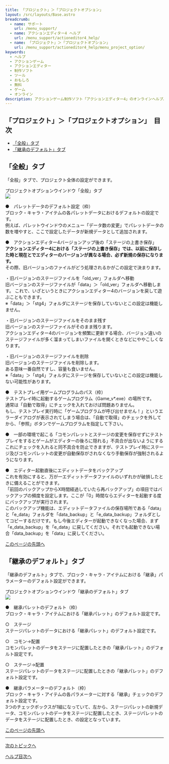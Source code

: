 ```yaml
---
title: 「プロジェクト」＞「プロジェクトオプション」
layout: /src/layouts/Base.astro
breadcrumb:
  - name: サポート
    url: /menu_support/
  - name: アクションエディター4 ヘルプ
    url: /menu_support/actioneditor4_help/
  - name: 「プロジェクト」＞「プロジェクトオプション」
    url: /menu_support/actioneditor4_help/menu_project_option/
keywords:
  - ヘルプ
  - アクションゲーム
  - アクションエディター
  - 制作ソフト
  - ツール
  - おもしろ
  - 無料
  - ゲーム
  - オンライン
description: アクションゲーム制作ソフト「アクションエディター4」のオンラインヘルプ。「「プロジェクト」＞「プロジェクトオプション」」は「おもしろゲーム神殿」内のページです
---
```


<a name="TOP"></a>

## 「プロジェクト」＞「プロジェクトオプション」　目次

- [「全般」タブ](#ZENPAN)
- [「継承のデフォルト」タブ](#KEISHOU)

<a name="ZENPAN"></a>

## 「全般」タブ

「全般」タブで、プロジェクト全体の設定ができます。  
  
プロジェクトオプションウインドウ「全般」タブ  
![](/menu_support/actioneditor4_help/menu_project_option/ProjectOption1.jpg)  
  
●　パレットデータのデフォルト設定（枠）  
ブロック・キャラ・アイテムの各パレットデータにおけるデフォルトの設定です。  
例えば、パレットウインドウのメニュー「データ数の変更」でパレットデータの数を増やすと、ここで設定したデータが新規データとして追加されます。  
  
●　アクションエディター4バージョンアップ後の「ステージの上書き保存」  
**アクションエディター4における「ステージの上書き保存」では、以前に保存した時と現在とでエディターのバージョンが異なる場合、必ず新規の保存になります。**  
その際、旧バージョンのファイルがどう処理されるかがこの設定で決まります。  
  
・旧バージョンのステージファイルを「old_ver」フォルダへ移動  
旧バージョンのステージファイルが「data」＞「old_ver」フォルダへ移動します。 これで、いざというときにアクションエディター4のバージョンを戻して遊ぶこともできます。  
※「data」＞「stg4」フォルダにステージを保存していないとこの設定は機能しません。  
  
・旧バージョンのステージファイルをそのまま残す  
旧バージョンのステージファイルがそのまま残ります。  
アクションエディター4のバージョンを頻繁に更新する場合、バージョン違いのステージファイルが多く溜まってしまいファイルを開くときなどにややこしくなります。  
  
・旧バージョンのステージファイルを削除  
旧バージョンのステージファイルを削除します。  
ある意味一番自然ですし、容量も食いません。  
※「data」＞「stg4」フォルダにステージを保存していないとこの設定は機能しない可能性があります。  
  
●　テストプレイ用ゲームプログラムのパス（枠）  
テストプレイ時に起動するゲームプログラム（Game_v*.exe）の場所です。  
通常は「自動で取得」にチェックを入れておけば問題ありません。  
もし、テストプレイ実行時に「ゲームプログラムが呼び出せません！」というエラーダイアログが表示されてしまう場合は、「自動で取得」のチェックを外してから、「参照」ボタンでゲームプログラムを指定して下さい。  
  
●　一部の環境で起こる「コモンパレットとステージの変更を保存せずにテストプレイをするとゲームがエディターの後ろに隠れる」不具合が出ないようにする  
これにチェックを入れると同不具合を防止できますが、テストプレイ時にステージ及びコモンパレットの変更が自動保存がされなくなり手動保存が強制されるようになります。  
  
●　エディター起動直後にエディットデータをバックアップ  
これを有効にすると、万が一エディットデータファイルのいずれかが破損したときに備えることができます。  
「前回のバックアップからX時間経過していたら再バックアップ」の項目ではバックアップの頻度を設定します。ここが「0」時間ならエディターを起動する度にバックアップが実行されます。  
このバックアップ機能は、エディットデータファイルの保存場所である「data」と「e_data」フォルダを「data_backup」と「e_data_backup」フォルダとしてコピーするだけです。もし今後エディターが起動できなくなった場合、まず「e_data_backup」を「e_data」に戻してください。それでも起動できない場合「data_backup」を「data」に戻してください。  

[このページの先頭へ](#TOP)

<a name="KEISHOU"></a>

## 「継承のデフォルト」タブ

「継承のデフォルト」タブで、ブロック・キャラ・アイテムにおける「継承」パラメーターのデフォルト設定ができます。  
  
プロジェクトオプションウインドウ「継承のデフォルト」タブ  
![](/menu_support/actioneditor4_help/menu_project_option/ProjectOption2.jpg)  
  
●　継承パレットのデフォルト（枠）  
ブロック・キャラ・アイテムにおける「継承パレット」のデフォルト設定です。  
  
○　ステージ  
ステージパレットのデータにおける「継承パレット」のデフォルト設定です。  
  
○　コモン→配置  
コモンパレットのデータをステージに配置したときの「継承パレット」のデフォルト設定です。  
  
○　ステージ→配置  
ステージパレットのデータをステージに配置したときの「継承パレット」のデフォルト設定です。  
  
●　継承パラメーターのデフォルト（枠）  
ブロック・キャラ・アイテムの各パラメーターに対する「継承」チェックのデフォルト設定です。  
3つのチェックボックスが1組になっていて、左から、ステージパレットの新規データ、コモンパレットのデータをステージに配置したとき、ステージパレットのデータをステージに配置したとき、の設定となっています。  

[このページの先頭へ](#TOP)

---

  

[次のトピックへ](/menu_support/actioneditor4_help/menu_others_bmpconvert/)

[ヘルプ目次へ](/menu_support/actioneditor4_help/)